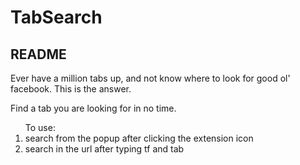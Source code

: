 <h1>TabSearch</h1>
<h2>README</h2>

<p>Ever have a million tabs up, and not know where to look for good ol' facebook. This is the answer.</p>

<p>Find a tab you are looking for in no time.</p>

<ol>To use:
<li> search from the popup after clicking the extension icon</li>
<li> search in the url after typing tf and tab</li>
</ol>